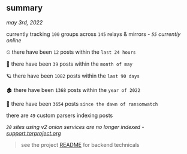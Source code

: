 
## summary
_may 3rd, 2022_

currently tracking `100` groups across `145` relays & mirrors - _`55` currently online_

⏲ there have been `12` posts within the `last 24 hours`

🦈 there have been `39` posts within the `month of may`

🪐 there have been `1082` posts within the `last 90 days`

🏚 there have been `1368` posts within the `year of 2022`

🦕 there have been `3654` posts `since the dawn of ransomwatch`

there are `49` custom parsers indexing posts

_`20` sites using v2 onion services are no longer indexed - [support.torproject.org](https://support.torproject.org/onionservices/v2-deprecation/)_

> see the project [README](https://github.com/thetanz/ransomwatch#ransomwatch--) for backend technicals
